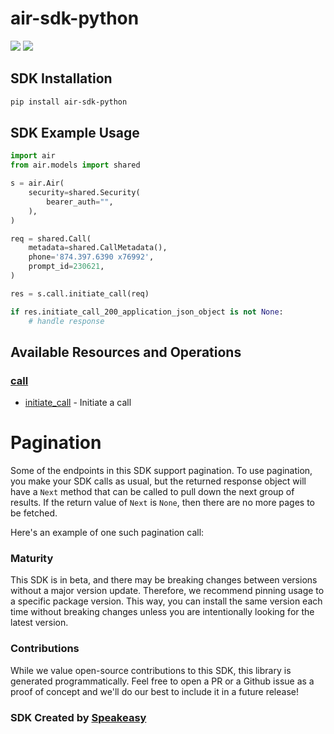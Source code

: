 # air-sdk-python

<div align="left">
    <a href="https://speakeasyapi.dev/"><img src="https://custom-icon-badges.demolab.com/badge/-Built%20By%20Speakeasy-212015?style=for-the-badge&logoColor=FBE331&logo=speakeasy&labelColor=545454" /></a>
    <a href="https://github.com/airventures/sdk-python.git/actions"><img src="https://img.shields.io/github/actions/workflow/status/speakeasy-sdks/bolt-php/speakeasy_sdk_generation.yml?style=for-the-badge" /></a>
    
</div>

<!-- Start SDK Installation -->
## SDK Installation

```bash
pip install air-sdk-python
```
<!-- End SDK Installation -->

## SDK Example Usage
<!-- Start SDK Example Usage -->
```python
import air
from air.models import shared

s = air.Air(
    security=shared.Security(
        bearer_auth="",
    ),
)

req = shared.Call(
    metadata=shared.CallMetadata(),
    phone='874.397.6390 x76992',
    prompt_id=230621,
)

res = s.call.initiate_call(req)

if res.initiate_call_200_application_json_object is not None:
    # handle response
```
<!-- End SDK Example Usage -->

<!-- Start SDK Available Operations -->
## Available Resources and Operations


### [call](docs/sdks/call/README.md)

* [initiate_call](docs/sdks/call/README.md#initiate_call) - Initiate a call
<!-- End SDK Available Operations -->



<!-- Start Dev Containers -->

<!-- End Dev Containers -->



<!-- Start Pagination -->
# Pagination

Some of the endpoints in this SDK support pagination. To use pagination, you make your SDK calls as usual, but the
returned response object will have a `Next` method that can be called to pull down the next group of results. If the
return value of `Next` is `None`, then there are no more pages to be fetched.

Here's an example of one such pagination call:
<!-- End Pagination -->

<!-- Placeholder for Future Speakeasy SDK Sections -->



### Maturity

This SDK is in beta, and there may be breaking changes between versions without a major version update. Therefore, we recommend pinning usage
to a specific package version. This way, you can install the same version each time without breaking changes unless you are intentionally
looking for the latest version.

### Contributions

While we value open-source contributions to this SDK, this library is generated programmatically.
Feel free to open a PR or a Github issue as a proof of concept and we'll do our best to include it in a future release!

### SDK Created by [Speakeasy](https://docs.speakeasyapi.dev/docs/using-speakeasy/client-sdks)

